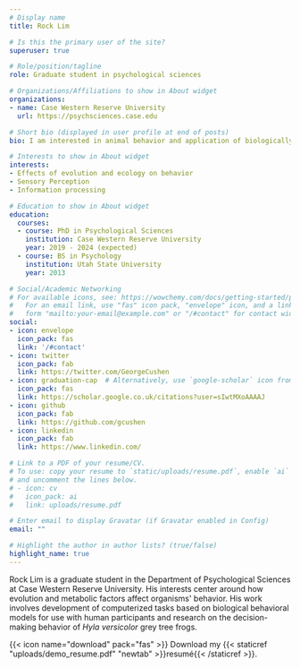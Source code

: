 ```yaml
---
# Display name
title: Rock Lim

# Is this the primary user of the site?
superuser: true

# Role/position/tagline
role: Graduate student in psychological sciences

# Organizations/Affiliations to show in About widget
organizations:
- name: Case Western Reserve University
  url: https://psychsciences.case.edu

# Short bio (displayed in user profile at end of posts)
bio: I am interested in animal behavior and application of biologically-informed behavioral models to humans.

# Interests to show in About widget
interests:
- Effects of evolution and ecology on behavior
- Sensory Perception
- Information processing

# Education to show in About widget
education:
  courses:
  - course: PhD in Psychological Sciences 
    institution: Case Western Reserve University
    year: 2019 - 2024 (expected)
  - course: BS in Psychology
    institution: Utah State University
    year: 2013

# Social/Academic Networking
# For available icons, see: https://wowchemy.com/docs/getting-started/page-builder/#icons
#   For an email link, use "fas" icon pack, "envelope" icon, and a link in the
#   form "mailto:your-email@example.com" or "/#contact" for contact widget.
social:
- icon: envelope
  icon_pack: fas
  link: '/#contact'
- icon: twitter
  icon_pack: fab
  link: https://twitter.com/GeorgeCushen
- icon: graduation-cap  # Alternatively, use `google-scholar` icon from `ai` icon pack
  icon_pack: fas
  link: https://scholar.google.co.uk/citations?user=sIwtMXoAAAAJ
- icon: github
  icon_pack: fab
  link: https://github.com/gcushen
- icon: linkedin
  icon_pack: fab
  link: https://www.linkedin.com/

# Link to a PDF of your resume/CV.
# To use: copy your resume to `static/uploads/resume.pdf`, enable `ai` icons in `params.toml`, 
# and uncomment the lines below.
# - icon: cv
#   icon_pack: ai
#   link: uploads/resume.pdf

# Enter email to display Gravatar (if Gravatar enabled in Config)
email: ""

# Highlight the author in author lists? (true/false)
highlight_name: true
---
```


Rock Lim is a graduate student in the Department of Psychological Sciences at Case Western Reserve University. His interests center around how evolution and metabolic factors affect organisms' behavior. His work involves development of computerized tasks based on biological behavioral models for use with human participants and research on the decision-making behavior of *Hyla versicolor* grey tree frogs.

{{< icon name="download" pack="fas" >}} Download my {{< staticref "uploads/demo_resume.pdf" "newtab" >}}resumé{{< /staticref >}}.
